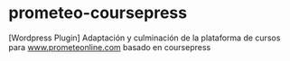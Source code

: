 # prometeo-coursepress
[Wordpress Plugin] Adaptación y culminación de la plataforma de cursos para www.prometeonline.com basado en coursepress
